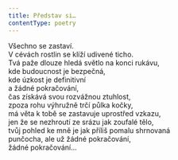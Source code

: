 ```yaml
---
title: Představ si…
contentType: poetry
---
```


<section>

Všechno se zastaví.  
V cévách rostlin se klíží udivené ticho.  
Tvá paže dlouze hledá světlo na konci rukávu,  
kde budoucnost je bezpečná,  
kde úzkost je definitivní  
a žádné pokračování,  
čas získává svou rozvážnou ztuhlost,  
zpoza rohu výhružně trčí půlka kočky,  
má věta k tobě se zastavuje uprostřed vzkazu,  
jen že se nezhroutí ze srázu jak zoufalé tělo,  
tvůj pohled ke mně je jak příliš pomalu shrnovaná  
punčocha, ale už žádné pokračování,  
žádné pokračování…

</section>
